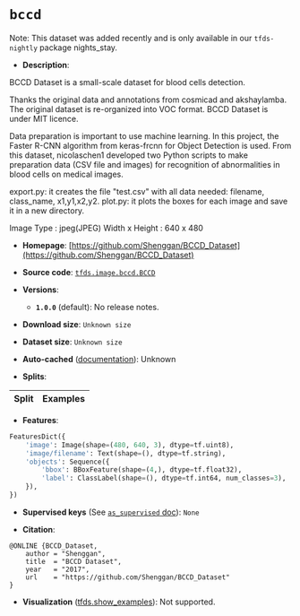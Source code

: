 <div itemscope itemtype="http://schema.org/Dataset">
  <div itemscope itemprop="includedInDataCatalog" itemtype="http://schema.org/DataCatalog">
    <meta itemprop="name" content="TensorFlow Datasets" />
  </div>

  <meta itemprop="name" content="bccd" />
  <meta itemprop="description" content="BCCD Dataset is a small-scale dataset for blood cells detection.&#10;&#10;Thanks the original data and annotations from cosmicad and akshaylamba.&#10;The original dataset is re-organized into VOC format.&#10;BCCD Dataset is under MIT licence.&#10;&#10;Data preparation is important to use machine learning.&#10;In this project, the Faster R-CNN algorithm from keras-frcnn for Object Detection is used.&#10;From this dataset, nicolaschen1 developed two Python scripts to make&#10;preparation data (CSV file and images) for recognition of abnormalities&#10;in blood cells on medical images.&#10;&#10;export.py: it creates the file &quot;test.csv&quot; with all data needed: filename, class_name, x1,y1,x2,y2.&#10;plot.py: it plots the boxes for each image and save it in a new directory.&#10;&#10;Image Type : jpeg(JPEG)&#10;Width x Height : 640 x 480&#10;&#10;To use this dataset:&#10;&#10;```python&#10;import tensorflow_datasets as tfds&#10;&#10;ds = tfds.load(&#x27;bccd&#x27;, split=&#x27;train&#x27;)&#10;for ex in ds.take(4):&#10;  print(ex)&#10;```&#10;&#10;See [the guide](https://www.tensorflow.org/datasets/overview) for more&#10;informations on [tensorflow_datasets](https://www.tensorflow.org/datasets).&#10;&#10;" />
  <meta itemprop="url" content="https://www.tensorflow.org/datasets/catalog/bccd" />
  <meta itemprop="sameAs" content="https://github.com/Shenggan/BCCD_Dataset" />
  <meta itemprop="citation" content="@ONLINE {BCCD_Dataset,&#10;    author = &quot;Shenggan&quot;,&#10;    title  = &quot;BCCD Dataset&quot;,&#10;    year   = &quot;2017&quot;,&#10;    url    = &quot;https://github.com/Shenggan/BCCD_Dataset&quot;&#10;}" />
</div>

# `bccd`

Note: This dataset was added recently and is only available in our
`tfds-nightly` package
<span class="material-icons" title="Available only in the tfds-nightly package">nights_stay</span>.

*   **Description**:

BCCD Dataset is a small-scale dataset for blood cells detection.

Thanks the original data and annotations from cosmicad and akshaylamba. The
original dataset is re-organized into VOC format. BCCD Dataset is under MIT
licence.

Data preparation is important to use machine learning. In this project, the
Faster R-CNN algorithm from keras-frcnn for Object Detection is used. From this
dataset, nicolaschen1 developed two Python scripts to make preparation data (CSV
file and images) for recognition of abnormalities in blood cells on medical
images.

export.py: it creates the file "test.csv" with all data needed: filename,
class_name, x1,y1,x2,y2. plot.py: it plots the boxes for each image and save it
in a new directory.

Image Type : jpeg(JPEG) Width x Height : 640 x 480

*   **Homepage**:
    [https://github.com/Shenggan/BCCD_Dataset](https://github.com/Shenggan/BCCD_Dataset)

*   **Source code**:
    [`tfds.image.bccd.BCCD`](https://github.com/tensorflow/datasets/tree/master/tensorflow_datasets/image/bccd/bccd.py)

*   **Versions**:

    *   **`1.0.0`** (default): No release notes.

*   **Download size**: `Unknown size`

*   **Dataset size**: `Unknown size`

*   **Auto-cached**
    ([documentation](https://www.tensorflow.org/datasets/performances#auto-caching)):
    Unknown

*   **Splits**:

Split | Examples
:---- | -------:

*   **Features**:

```python
FeaturesDict({
    'image': Image(shape=(480, 640, 3), dtype=tf.uint8),
    'image/filename': Text(shape=(), dtype=tf.string),
    'objects': Sequence({
        'bbox': BBoxFeature(shape=(4,), dtype=tf.float32),
        'label': ClassLabel(shape=(), dtype=tf.int64, num_classes=3),
    }),
})
```

*   **Supervised keys** (See
    [`as_supervised` doc](https://www.tensorflow.org/datasets/api_docs/python/tfds/load#args)):
    `None`

*   **Citation**:

```
@ONLINE {BCCD_Dataset,
    author = "Shenggan",
    title  = "BCCD Dataset",
    year   = "2017",
    url    = "https://github.com/Shenggan/BCCD_Dataset"
}
```

*   **Visualization**
    ([tfds.show_examples](https://www.tensorflow.org/datasets/api_docs/python/tfds/visualization/show_examples)):
    Not supported.
